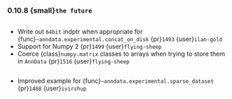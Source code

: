 ### 0.10.8 {small}`the future`

```{rubric} Bugfix
```

* Write out `64bit` indptr when appropriate for {func}`~anndata.experimental.concat_on_disk` {pr}`1493` {user}`ilan-gold`
* Support for Numpy 2 {pr}`1499` {user}`flying-sheep`
* Coerce {class}`numpy.matrix` classes to arrays when trying to store them in `AnnData` {pr}`1516` {user}`flying-sheep`

```{rubric} Documentation
```

* Improved example for {func}`~anndata.experimental.sparse_dataset` {pr}`1468` {user}`ivirshup`

```{rubric} Performance
```
